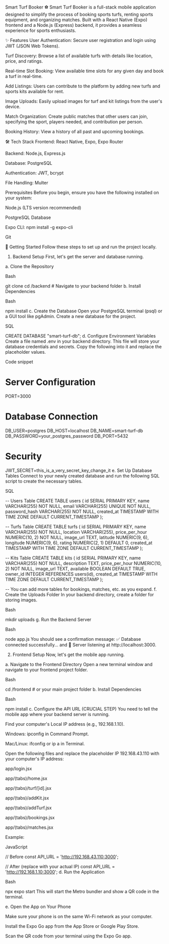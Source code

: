 Smart Turf Booker ⚽
Smart Turf Booker is a full-stack mobile application designed to simplify the process of booking sports turfs, renting sports equipment, and organizing matches. Built with a React Native (Expo) frontend and a Node.js (Express) backend, it provides a seamless experience for sports enthusiasts.

✨ Features
User Authentication: Secure user registration and login using JWT (JSON Web Tokens).

Turf Discovery: Browse a list of available turfs with details like location, price, and ratings.

Real-time Slot Booking: View available time slots for any given day and book a turf in real-time.

Add Listings: Users can contribute to the platform by adding new turfs and sports kits available for rent.

Image Uploads: Easily upload images for turf and kit listings from the user's device.

Match Organization: Create public matches that other users can join, specifying the sport, players needed, and contribution per person.

Booking History: View a history of all past and upcoming bookings.

🛠️ Tech Stack
Frontend: React Native, Expo, Expo Router

Backend: Node.js, Express.js

Database: PostgreSQL

Authentication: JWT, bcrypt

File Handling: Multer

Prerequisites
Before you begin, ensure you have the following installed on your system:

Node.js (LTS version recommended)

PostgreSQL Database

Expo CLI: npm install -g expo-cli

Git

🚀 Getting Started
Follow these steps to set up and run the project locally.

1. Backend Setup
First, let's get the server and database running.

a. Clone the Repository

Bash

git clone <your-repository-url>
cd <your-repository-folder>/backend # Navigate to your backend folder
b. Install Dependencies

Bash

npm install
c. Create the Database
Open your PostgreSQL terminal (psql) or a GUI tool like pgAdmin. Create a new database for the project.

SQL

CREATE DATABASE "smart-turf-db";
d. Configure Environment Variables
Create a file named .env in your backend directory. This file will store your database credentials and secrets. Copy the following into it and replace the placeholder values.

Code snippet

# Server Configuration
PORT=3000

# Database Connection
DB_USER=postgres
DB_HOST=localhost
DB_NAME=smart-turf-db
DB_PASSWORD=your_postgres_password
DB_PORT=5432

# Security
JWT_SECRET=this_is_a_very_secret_key_change_it
e. Set Up Database Tables
Connect to your newly created database and run the following SQL script to create the necessary tables.

SQL

-- Users Table
CREATE TABLE users (
    id SERIAL PRIMARY KEY,
    name VARCHAR(255) NOT NULL,
    email VARCHAR(255) UNIQUE NOT NULL,
    password_hash VARCHAR(255) NOT NULL,
    created_at TIMESTAMP WITH TIME ZONE DEFAULT CURRENT_TIMESTAMP
);

-- Turfs Table
CREATE TABLE turfs (
    id SERIAL PRIMARY KEY,
    name VARCHAR(255) NOT NULL,
    location VARCHAR(255),
    price_per_hour NUMERIC(10, 2) NOT NULL,
    image_url TEXT,
    latitude NUMERIC(9, 6),
    longitude NUMERIC(9, 6),
    rating NUMERIC(2, 1) DEFAULT 0,
    created_at TIMESTAMP WITH TIME ZONE DEFAULT CURRENT_TIMESTAMP
);

-- Kits Table
CREATE TABLE kits (
    id SERIAL PRIMARY KEY,
    name VARCHAR(255) NOT NULL,
    description TEXT,
    price_per_hour NUMERIC(10, 2) NOT NULL,
    image_url TEXT,
    available BOOLEAN DEFAULT TRUE,
    owner_id INTEGER REFERENCES users(id),
    created_at TIMESTAMP WITH TIME ZONE DEFAULT CURRENT_TIMESTAMP
);

-- You can add more tables for bookings, matches, etc. as you expand.
f. Create the Uploads Folder
In your backend directory, create a folder for storing images.

Bash

mkdir uploads
g. Run the Backend Server

Bash

node app.js
You should see a confirmation message: ✅ Database connected successfully... and 🚀 Server listening at http://localhost:3000.

2. Frontend Setup
Now, let's get the mobile app running.

a. Navigate to the Frontend Directory
Open a new terminal window and navigate to your frontend project folder.

Bash

cd <your-repository-folder>/frontend # or your main project folder
b. Install Dependencies

Bash

npm install
c. Configure the API URL (CRUCIAL STEP)
You need to tell the mobile app where your backend server is running.

Find your computer's Local IP address (e.g., 192.168.1.10).

Windows: ipconfig in Command Prompt.

Mac/Linux: ifconfig or ip a in Terminal.

Open the following files and replace the placeholder IP 192.168.43.110 with your computer's IP address:

app/login.jsx

app/(tabs)/home.jsx

app/(tabs)/turf/[id].jsx

app/(tabs)/addKit.jsx

app/(tabs)/addTurf.jsx

app/(tabs)/bookings.jsx

app/(tabs)/matches.jsx

Example:

JavaScript

// Before
const API_URL = 'http://192.168.43.110:3000';

// After (replace with your actual IP)
const API_URL = 'http://192.168.1.10:3000';
d. Run the Application

Bash

npx expo start
This will start the Metro bundler and show a QR code in the terminal.

e. Open the App on Your Phone

Make sure your phone is on the same Wi-Fi network as your computer.

Install the Expo Go app from the App Store or Google Play Store.

Scan the QR code from your terminal using the Expo Go app.